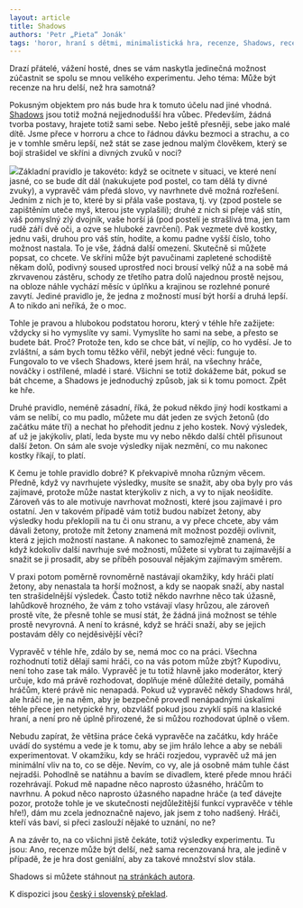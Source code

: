 ```yaml
---
layout: article
title: Shadows
authors: 'Petr „Pieta“ Jonák'
tags: 'horor, hraní s dětmi, minimalistická hra, recenze, Shadows, recenze RPG'
---
```


Drazí přátelé, vážení hosté, dnes se vám naskytla jedinečná možnost zúčastnit se spolu se mnou velikého experimentu. Jeho téma: Může být recenze na hru delší, než hra samotná?

Pokusným objektem pro nás bude hra k tomuto účelu nad jiné vhodná. [Shadows](http://rpgforum.cz/anotace/shadows) jsou totiž možná nejjednodušší hra vůbec. Především, žádná tvorba postavy, hrajete totiž sami sebe. Nebo ještě přesněji, sebe jako malé dítě. Jsme přece v horroru a chce to řádnou dávku bezmoci a strachu, a co je v tomhle směru lepší, než stát se zase jednou malým člověkem, který se bojí strašidel ve skříni a divných zvuků v noci?

![](/13/shadows.png)Základní pravidlo je takovéto: když se ocitnete v situaci, ve které není jasné, co se bude dít dál (nakukujete pod postel, co tam dělá ty divné zvuky), a vypravěč vám předá slovo, vy navrhnete dvě možná rozřešení. Jedním z nich je to, které by si přála vaše postava, tj. vy (zpod postele se zapištěním uteče myš, kterou jste vyplašili); druhé z nich si přeje váš stín, váš pomyslný zlý dvojník, vaše horší já (pod postelí je strašlivá tma, jen tam rudě září dvě oči, a ozve se hluboké zavrčení). Pak vezmete dvě kostky, jednu vaši, druhou pro váš stín, hodíte, a komu padne vyšší číslo, toho možnost nastala. To je vše, žádná další omezení. Skutečně si můžete popsat, co chcete. Ve skříni může být pavučinami zapletené schodiště někam dolů, podivný soused uprostřed noci brousí velký nůž a na sobě má zkrvavenou zástěru, schody ze třetího patra dolů najednou prostě nejsou, na obloze náhle vychází měsíc v úplňku a krajinou se rozlehné ponuré zavytí. Jediné pravidlo je, že jedna z možností musí být horší a druhá lepší. A to nikdo ani neříká, že o moc.

Tohle je pravou a hlubokou podstatou hororu, který v téhle hře zažijete: vždycky si ho vymyslíte vy sami. Vymyslíte ho sami na sebe, a přesto se budete bát. Proč? Protože ten, kdo se chce bát, ví nejlíp, co ho vyděsí. Je to zvláštní, a sám bych tomu těžko věřil, nebýt jedné věci: funguje to. Fungovalo to ve všech Shadows, které jsem hrál, na všechny hráče, nováčky i ostřílené, mladé i staré. Všichni se totiž dokážeme bát, pokud se bát chceme, a Shadows je jednoduchý způsob, jak si k tomu pomoct. Zpět ke hře.

Druhé pravidlo, neméně zásadní, říká, že pokud někdo jiný hodí kostkami a vám se nelíbí, co mu padlo, můžete mu dát jeden ze svých žetonů (do začátku máte tři) a nechat ho přehodit jednu z jeho kostek. Nový výsledek, ať už je jakýkoliv, platí, leda byste mu vy nebo někdo další chtěl přisunout další žeton. On sám ale svoje výsledky nijak nezmění, co mu nakonec kostky říkají, to platí.

K čemu je tohle pravidlo dobré? K překvapivě mnoha různým věcem. Předně, když vy navrhujete výsledky, musíte se snažit, aby oba byly pro vás zajímavé, protože může nastat kterýkoliv z nich, a vy to nijak neošidíte. Zároveň vás to ale motivuje navrhovat možnosti, které jsou zajímavé i pro ostatní. Jen v takovém případě vám totiž budou nabízet žetony, aby výsledky hodu překlopili na tu či onu stranu, a vy přece chcete, aby vám dávali žetony, protože mít žetony znamená mít možnost později ovlivnit, která z jejich možností nastane. A nakonec to samozřejmě znamená, že když kdokoliv další navrhuje své možnosti, můžete si vybrat tu zajímavější a snažit se ji prosadit, aby se příběh posouval nějakým zajímavým směrem.

V praxi potom poměrně rovnoměrně nastávají okamžiky, kdy hráči platí žetony, aby nenastala ta horší možnost, a kdy se naopak snaží, aby nastal ten strašidelnější výsledek. Často totiž někdo navrhne něco tak úžasně, lahůdkově hrozného, že vám z toho vstávají vlasy hrůzou, ale zároveň prostě víte, že přesně tohle se musí stát, že žádná jiná možnost se téhle prostě nevyrovná. A není to krásné, když se hráči snaží, aby se jejich postavám děly co nejděsivější věci?

Vypravěč v téhle hře, zdálo by se, nemá moc co na práci. Všechna rozhodnutí totiž dělají sami hráči, co na vás potom může zbýt? Kupodivu, není toho zase tak málo. Vypravěč je tu totiž hlavně jako moderátor, který určuje, kdo má právě rozhodovat, doplňuje méně důležité detaily, pomáhá hráčům, které právě nic nenapadá. Pokud už vypravěč někdy Shadows hrál, ale hráči ne, je na něm, aby je bezpečně provedl nenápadnými úskalími téhle přece jen netypické hry, obzvlášť pokud jsou zvyklí spíš na klasické hraní, a není pro ně úplně přirozené, že si můžou rozhodovat úplně o všem.

Nebudu zapírat, že většina práce čeká vypravěče na začátku, kdy hráče uvádí do systému a vede je k tomu, aby se jim hrálo lehce a aby se nebáli experimentovat. V okamžiku, kdy se hráči rozjedou, vypravěč už má jen minimální vliv na to, co se děje. Nevím, co vy, ale já osobně mám tuhle část nejradši. Pohodlně se natáhnu a bavím se divadlem, které přede mnou hráči rozehrávají. Pokud mě napadne něco naprosto úžasného, hráčům to navrhnu. A pokud něco naprosto úžasného napadne hráče (a teď dávejte pozor, protože tohle je ve skutečnosti nejdůležitější funkcí vypravěče v téhle hře!), dám mu zcela jednoznačně najevo, jak jsem z toho nadšený. Hráči, kteří vás baví, si přeci zaslouží nějaké to uznání, no ne?

A na závěr to, na co všichni jistě čekáte, totiž výsledky experimentu. Tu jsou: Ano, recenze může být delší, než sama recenzovaná hra, ale jedině v případě, že je hra dost geniální, aby za takové množství slov stála.

<div class="poznamka" markdown="1">

Shadows si můžete stáhnout [na stránkách autora](http://www.harlekin-maus.com/games/shadows/shadows.html).

K dispozici jsou [český i slovenský překlad](http://rpgforum.cz/forum/viewtopic.php?f=196&t=3933).

</div>
